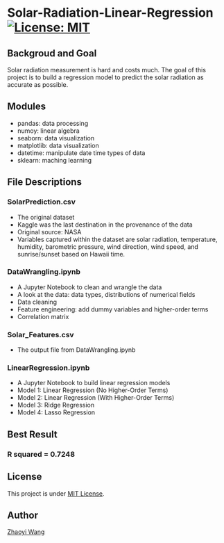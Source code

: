# Solar-Radiation-Linear-Regression   [![License: MIT](https://img.shields.io/badge/License-MIT-yellow.svg)](https://opensource.org/licenses/MIT)

## Backgroud and Goal
Solar radiation measurement is hard and costs much. The goal of this project is to build a regression model to predict the solar radiation as accurate as possible.

## Modules
- pandas: data processing
- numoy: linear algebra
- seaborn: data visualization
- matplotlib: data visualization
- datetime: manipulate date time types of data
- sklearn: maching learning
## File Descriptions
### SolarPrediction.csv
- The original dataset
- Kaggle was the last destination in the provenance of the data
- Original source: NASA
- Variables captured within the dataset are solar radiation, temperature, humidity, barometric pressure, wind direction, wind speed, and sunrise/sunset based on Hawaii time.

### DataWrangling.ipynb
- A Jupyter Notebook to clean and wrangle the data
- A look at the data: data types, distributions of numerical fields
- Data cleaning
- Feature engineering: add dummy variables and higher-order terms
- Correlation matrix 

### Solar_Features.csv
- The output file from DataWrangling.ipynb

### LinearRegression.ipynb
- A Jupyter Notebook to build linear regression models
- Model 1: Linear Regression (No Higher-Order Terms)
- Model 2: Linear Regression (With Higher-Order Terms)
- Model 3: Ridge Regression
- Model 4: Lasso Regression

## Best Result
### R squared = 0.7248

## License
This project is under [MIT License](https://github.com/git/git-scm.com/blob/master/MIT-LICENSE.txt).

## Author
[Zhaoyi Wang](https://github.com/ZhaoyiW)
